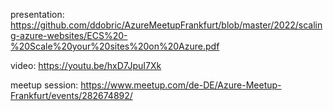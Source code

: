 presentation: https://github.com/ddobric/AzureMeetupFrankfurt/blob/master/2022/scaling-azure-websites/ECS%20-%20Scale%20your%20sites%20on%20Azure.pdf

video: https://youtu.be/hxD7JpuI7Xk

meetup session: https://www.meetup.com/de-DE/Azure-Meetup-Frankfurt/events/282674892/
